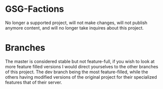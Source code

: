 # GSG-Factions
No longer a supported project, will not make changes, will not publish anymore content, and will no longer take inquires about this project.

# Branches
The master is considered stable but not feature-full, if you wish to look at more feature filled versions I would direct yourselves to the other branches of this project. The dev branch being the most feature-filled, while the others having modified versions of the original project for their specialized features that of their server.

